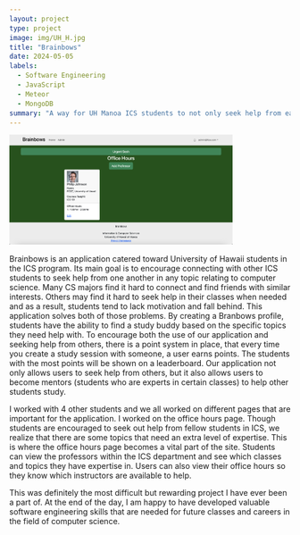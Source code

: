 ```yaml
---
layout: project
type: project
image: img/UH_H.jpg
title: "Brainbows"
date: 2024-05-05
labels:
  - Software Engineering
  - JavaScript
  - Meteor
  - MongoDB
summary: "A way for UH Manoa ICS students to not only seek help from each other, but also to connect and get motivated to study."
---
```


<div class="text-center p-4">
  <img width="400px" src="../img/Brainbows.jpg" class="img-thumbnail" >
</div>

Brainbows is an application catered toward University of Hawaii students in the ICS program. Its main goal is to encourage connecting with other ICS students to seek help from one another in any topic relating to computer science. Many CS majors find it hard to connect and find friends with similar interests. Others may find it hard to seek help in their classes when needed and as a result, students tend to lack motivation and fall behind. This application solves both of those problems. By creating a Branbows profile, students have the ability to find a study buddy based on the specific topics they need help with. To encourage both the use of our application and seeking help from others, there is a point system in place, that every time you create a study session with someone, a user earns points. The students with the most points will be shown on a leaderboard. Our application not only allows users to seek help from others, but it also allows users to become mentors (students who are experts in certain classes) to help other students study. 

I worked with 4 other students and we all worked on different pages that are important for the application. I worked on the office hours page. Though students are encouraged to seek out help from fellow students in ICS, we realize that there are some topics that need an extra level of expertise. This is where the office hours page becomes a vital part of the site. Students can view the professors within the ICS department and see which classes and topics they have expertise in. Users can also view their office hours so they know which instructors are available to help. 

This was definitely the most difficult but rewarding project I have ever been a part of. At the end of the day, I am happy to have developed valuable software engineering skills that are needed for future classes and careers in the field of computer science. 
